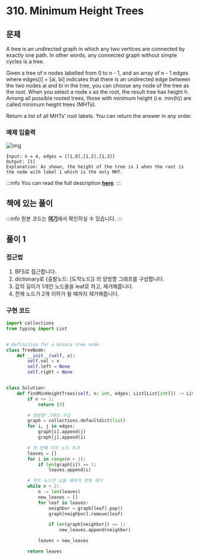 # 310. Minimum Height Trees

## 문제

A tree is an undirected graph in which any two vertices are connected by exactly one path. In other words, any connected graph without simple cycles is a tree.

Given a tree of n nodes labelled from 0 to n - 1, and an array of n - 1 edges where edges[i] = [ai, bi] indicates that there is an undirected edge between the two nodes ai and bi in the tree, you can choose any node of the tree as the root. When you select a node x as the root, the result tree has height h. Among all possible rooted trees, those with minimum height (i.e. min(h)) are called minimum height trees (MHTs).

Return a list of all MHTs' root labels. You can return the answer in any order.

### 예제 입출력

![img](https://assets.leetcode.com/uploads/2020/09/01/e1.jpg)

```
Input: n = 4, edges = [[1,0],[1,2],[1,3]]
Output: [1]
Explanation: As shown, the height of the tree is 1 when the root is the node with label 1 which is the only MHT.
```

:::info
You can read the full description [**here**](https://leetcode.com/problems/maximum-depth-of-binary-tree/).
:::

## 책에 있는 풀이

:::info
원본 코드는 [**여기**](https://github.com/onlybooks/algorithm-interview)에서 확인하실 수 있습니다.
:::

## 풀이 1

### 접근법

1. BFS로 접근합니다.
2. dictionary로 {출발노드: [도착노드]} 의 양방향 그래프를 구성합니다.
3. 값의 길이가 1개인 노드들을 leaf로 하고, 제거해줍니다.
4. 전체 노드가 2개 이하가 될 때까지 제거해줍니다.

### 구현 코드

```python
import collections
from typing import List


# Definition for a binary tree node.
class TreeNode:
    def __init__(self, x):
        self.val = x
        self.left = None
        self.right = None


class Solution:
    def findMinHeightTrees(self, n: int, edges: List[List[int]]) -> List[int]:
        if n <= 1:
            return [0]

        # 양방향 그래프 구성
        graph = collections.defaultdict(list)
        for i, j in edges:
            graph[i].append(j)
            graph[j].append(i)

        # 첫 번째 리프 노드 추가
        leaves = []
        for i in range(n + 1):
            if len(graph[i]) == 1:
                leaves.append(i)

        # 루트 노드만 남을 때까지 반복 제거
        while n > 2:
            n -= len(leaves)
            new_leaves = []
            for leaf in leaves:
                neighbor = graph[leaf].pop()
                graph[neighbor].remove(leaf)

                if len(graph[neighbor]) == 1:
                    new_leaves.append(neighbor)

            leaves = new_leaves

        return leaves
```
